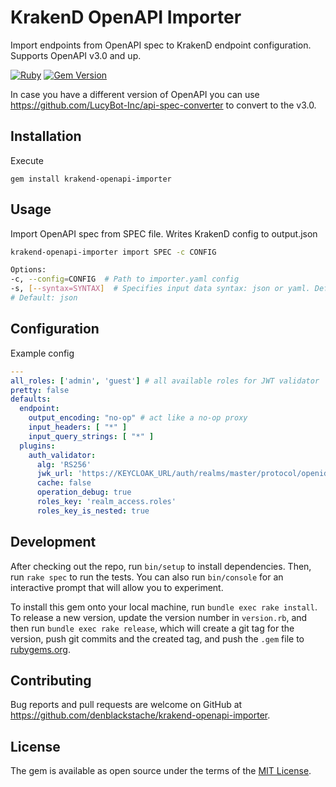 # KrakenD OpenAPI Importer

Import endpoints from OpenAPI spec to KrakenD endpoint configuration. Supports OpenAPI v3.0 and up.

[![Ruby](https://github.com/denblackstache/krakend-openapi-importer/actions/workflows/main.yml/badge.svg)](https://github.com/denblackstache/krakend-openapi-importer/actions/workflows/main.yml) [![Gem Version](https://badge.fury.io/rb/krakend-openapi-importer.svg)](https://badge.fury.io/rb/krakend-openapi-importer)

In case you have a different version of OpenAPI you can use https://github.com/LucyBot-Inc/api-spec-converter to convert to the v3.0.

## Installation

Execute

    gem install krakend-openapi-importer

## Usage

Import OpenAPI spec from SPEC file. Writes KrakenD config to output.json

```bash
krakend-openapi-importer import SPEC -c CONFIG 
```

```bash
Options:
-c, --config=CONFIG  # Path to importer.yaml config
-s, [--syntax=SYNTAX]  # Specifies input data syntax: json or yaml. Defaults to json
# Default: json
```

## Configuration

Example config

```yaml
---
all_roles: ['admin', 'guest'] # all available roles for JWT validator
pretty: false
defaults:
  endpoint:
    output_encoding: "no-op" # act like a no-op proxy
    input_headers: [ "*" ]
    input_query_strings: [ "*" ]
  plugins:
    auth_validator:
      alg: 'RS256'
      jwk_url: 'https://KEYCLOAK_URL/auth/realms/master/protocol/openid-connect/certs'
      cache: false
      operation_debug: true
      roles_key: 'realm_access.roles'
      roles_key_is_nested: true
```

## Development

After checking out the repo, run `bin/setup` to install dependencies. Then, run `rake spec` to run the tests. You can also run `bin/console` for an interactive prompt that will allow you to experiment.

To install this gem onto your local machine, run `bundle exec rake install`. To release a new version, update the version number in `version.rb`, and then run `bundle exec rake release`, which will create a git tag for the version, push git commits and the created tag, and push the `.gem` file to [rubygems.org](https://rubygems.org).

## Contributing

Bug reports and pull requests are welcome on GitHub at https://github.com/denblackstache/krakend-openapi-importer.

## License

The gem is available as open source under the terms of the [MIT License](https://opensource.org/licenses/MIT).
